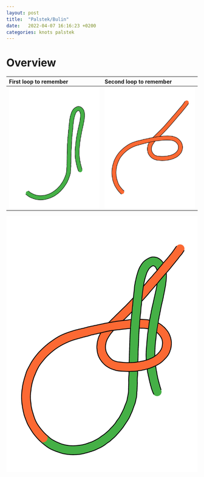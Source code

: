 ```yaml
---
layout: post
title:  "Palstek/Bulin"
date:   2022-04-07 16:16:23 +0200
categories: knots palstek
---
```


# Overview

| First loop to remember | Second loop to remember |
|:--|:--|
| ![image](palstek_loop_1.jpg) | ![image](/assets/images/palstek_loop_2.jpg) |




![image](/assets/images/palstek_complete.jpg)

